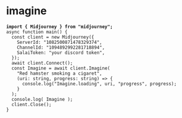 # imagine



<pre class="language-typescript"><code class="lang-typescript"><strong>import { Midjourney } from "midjourney";
</strong>async function main() {
  const client = new Midjourney({
    ServerId: "1082500871478329374",
    ChannelId: "1094892992281718894",
    SalaiToken: "your discord token",
  });
  await client.Connect();
  const Imagine = await client.Imagine(
    "Red hamster smoking a cigaret",
    (uri: string, progress: string) => {
      console.log("Imagine.loading", uri, "progress", progress);
    }
  );
  console.log( Imagine );
  client.Close();
}

</code></pre>
